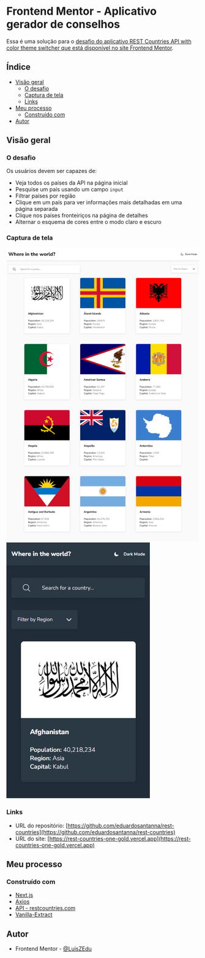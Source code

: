 # Frontend Mentor - Aplicativo gerador de conselhos

Essa é uma solução para o [desafio do aplicativo REST Countries API with color theme switcher que está disponível no site Frontend Mentor](https://www.frontendmentor.io/challenges/advice-generator-app-QdUG-13db).

## Índice

- [Visão geral](#visão-geral)
  - [O desafio](#o-desafio)
  - [Captura de tela](#captura-de-tela)
  - [Links](#links)
- [Meu processo](#meu-processo)
  - [Construído com](#construído-com)
- [Autor](#autor)

## Visão geral

### O desafio

Os usuários devem ser capazes de:

- Veja todos os países da API na página inicial
- Pesquise um país usando um campo `input`
- Filtrar países por região
- Clique em um país para ver informações mais detalhadas em uma página separada
- Clique nos países fronteiriços na página de detalhes
- Alternar o esquema de cores entre o modo claro e escuro

### Captura de tela

![](./screenshots/desktop-version.png "Desktop layout")
![](./screenshots/mobile-version.png "Mobile layout")

### Links

- URL do repositório: [https://github.com/eduardosantanna/rest-countries](https://github.com/eduardosantanna/rest-countries)
- URL do site: [https://rest-countries-one-gold.vercel.app](https://rest-countries-one-gold.vercel.app)

## Meu processo

### Construído com

- [Next.js](https://nextjs.org)
- [Axios](https://axios-http.com)
- [API - restcountries.com](https://restcountries.com)
- [Vanilla-Extract](https://vanilla-extract.style)

## Autor

- Frontend Mentor - [@LuisZEdu](https://www.frontendmentor.io/profile/LuisZEdu)
